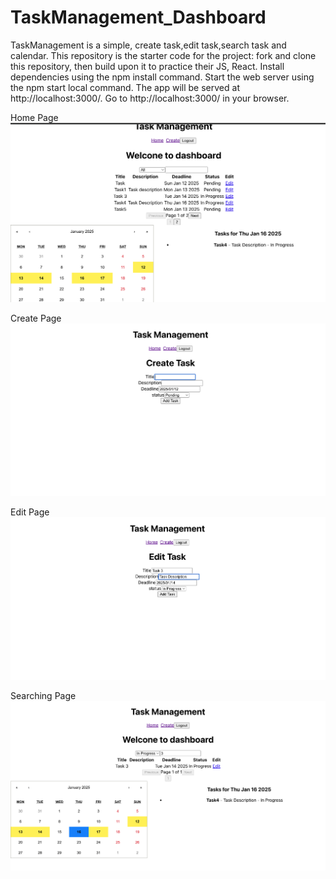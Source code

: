 # TaskManagement_Dashboard
TaskManagement is a simple, create task,edit task,search task and calendar.
This repository is the starter code for the project: fork and clone this repository, then build upon it to practice their JS, React.
Install dependencies using the npm install command.
Start the web server using the npm start local command. The app will be served at http://localhost:3000/.
Go to http://localhost:3000/ in your browser.

Home Page
![Page](https://github.com/Neema93/TaskManagement_Dashboard/blob/main/task/src/screenshot/HomePage.png)

Create Page
![Page](https://github.com/Neema93/TaskManagement_Dashboard/blob/main/task/src/screenshot/CreatePage.png)

Edit Page
![Page](https://github.com/Neema93/TaskManagement_Dashboard/blob/main/task/src/screenshot/EditPage.png)

Searching Page
![Page](https://github.com/Neema93/TaskManagement_Dashboard/blob/main/task/src/screenshot/Searching.png)